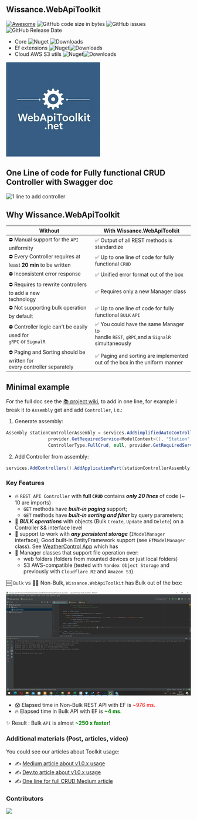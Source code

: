 ## Wissance.WebApiToolkit

[![Awesome](https://cdn.rawgit.com/sindresorhus/awesome/d7305f38d29fed78fa85652e3a63e154dd8e8829/media/badge.svg)](https://github.com/quozd/awesome-dotnet#api) 
![GitHub code size in bytes](https://img.shields.io/github/languages/code-size/wissance/WebApiToolkit?style=plastic) 
![GitHub issues](https://img.shields.io/github/issues/wissance/WebApiToolkit?style=plastic)
![GitHub Release Date](https://img.shields.io/github/release-date/wissance/WebApiToolkit) 

* Core ![Nuget](https://img.shields.io/nuget/v/Wissance.WebApiToolkit.Core) ![Downloads](https://img.shields.io/nuget/dt/Wissance.WebApiToolkit.Core)
* Ef extensions ![Nuget](https://img.shields.io/nuget/v/Wissance.WebApiToolkit.Ef)![Downloads](https://img.shields.io/nuget/dt/Wissance.WebApiToolkit.Ef)
* Cloud AWS S3 utils ![Nuget](https://img.shields.io/nuget/v/Wissance.WebApiToolkit.AWS.S3)![Downloads](https://img.shields.io/nuget/dt/Wissance.WebApiToolkit.AWS.S3)

![WebApiToolkit helps to build application easily](./img/logo_v4.0.0_256x256.jpg)

##  One Line of code for Fully functional CRUD Controller with Swagger doc
![1 line to add controller](./img/1lineadd-2.gif)


## Why Wissance.WebApiToolkit

|                    Without                     |                 With Wissance.WebApiToolkit              |
| -----------------------------------------------| ---------------------------------------------------------|
| :no_entry: Manual support for the `API` uniformity        | :white_check_mark: Output of all REST methods is standardize                |
| :no_entry: Every Controller requires at least **20 min** to be written  | :white_check_mark: Up to one line of code for fully functional `CRUD`       |
| :no_entry: Inconsistent error response                    | :white_check_mark: Unified error format out of the box                      |
| :no_entry: Requires to rewrite controllers to add a new<br/> technology  | :white_check_mark:  Requires only a new Manager class          |
| :no_entry: Not supporting bulk operation by default       | :white_check_mark: Up to one line of code for fully functional `BULK` `API` |
| :no_entry: Controller logic can't be easily used for<br/>`gRPC` or `SignalR`    | :white_check_mark: You could have the same Manager to<br/> handle `REST`, `gRPC`,and a `SignalR` simultaneously                         |
| :no_entry: Paging and Sorting should be written for<br/>every controller separately       | :white_check_mark: Paging and sorting are implemented<br/> out of the box in the uniform manner     |

## Minimal example

For the full doc see the [ :books: project wiki](https://github.com/Wissance/WebApiToolkit/wiki), to add in one line, for example i break it to `Assembly` get and add `Controller`, i.e.:
1. Generate assembly:
```csharp
Assembly stationControllerAssembly = services.AddSimplifiedAutoController<StationEntity, Guid, EmptyAdditionalFilters>(
                provider.GetRequiredService<ModelContext>(), "Station",
                ControllerType.FullCrud, null, provider.GetRequiredService<ILoggerFactory>());
```
2. Add Controller from assembly:
```csharp
services.AddControllers().AddApplicationPart(stationControllerAssembly).AddControllersAsServices();
```

### Key Features

* :fire: `REST API Controller` with **full `CRUD`** contains ***only 20 lines*** of code (~ 10 are imports)
  - `GET` methods have ***built-in paging*** support;
  - `GET` methods have ***built-in sorting and filter*** by query parameters;
* :rocket: ***BULK operations*** with objects (Bulk `Create`, `Update` and `Delete`) on a Controller && interface level
* :brain: support to work with ***any persistent storage*** (`IModelManager` interface); Good built-in EntityFramework support (see `EfModelManager` class). See [WeatherControl App](https://github.com/Wissance/WeatherControl) which has 
* :art: Manager classes that support file operation over:
  - web folders (folders from mounted devices or just local folders)
  - S3 AWS-compatible (tested with `Yandex Object Storage` and previously with `Cloudflare R2` and `Amazon S3`)
    
:cool: `Bulk` vs :no_good_man: Non-Bulk, `Wissance.WebApiToolkit` has Bulk out of the box:

![Bulk vs Non Bulk](./img/bulk_performance.png)

* :scream: Elapsed time in Non-Bulk REST API with EF is <span style="color:red">~976 ms.</span>
* :fire: Elapsed time in Bulk API with EF is <span style="color:green">**~4 ms**.</span>

:sparkles: Result : Bulk `API` is almost <span style="color:green">**~250 x faster**</span>!

### Additional materials (Post, articles, video)

You could see our articles about Toolkit usage:
* :writing_hand: [Medium article about v1.0.x usage]( https://medium.com/@m-ushakov/how-to-reduce-amount-of-code-when-writing-netcore-rest-api-services-28352edcfca6)
* :writing_hand: [Dev.to article about v1.0.x usage]( https://dev.to/wissance/dry-your-web-api-net-core-with-our-toolkit-cbb)
* :writing_hand: [One line for full CRUD Medium article](https://m-ushakov.medium.com/rest-controller-in-one-line-in-net-171f46737905)

### Contributors

<a href="https://github.com/Wissance/WebApiToolkit/graphs/contributors">
  <img src="https://contrib.rocks/image?repo=Wissance/WebApiToolkit" />
</a>
